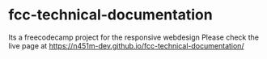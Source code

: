 # fcc-technical-documentation
Its a freecodecamp project for the responsive webdesign
Please check the live page at https://n451m-dev.github.io/fcc-technical-documentation/
